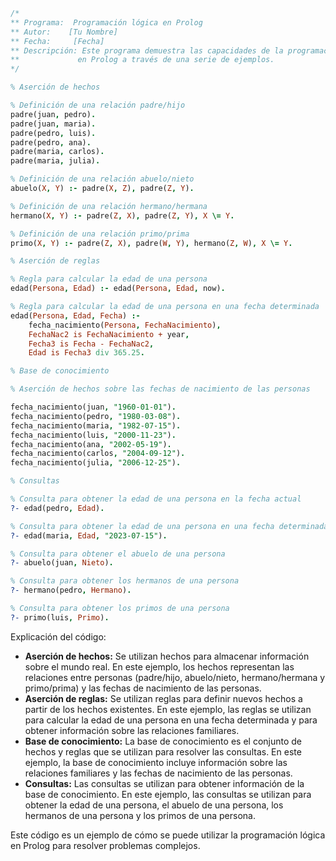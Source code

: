 ```prolog
/*
** Programa:  Programación lógica en Prolog
** Autor:    [Tu Nombre]
** Fecha:     [Fecha]
** Descripción: Este programa demuestra las capacidades de la programación lógica
**             en Prolog a través de una serie de ejemplos.
*/

% Aserción de hechos

% Definición de una relación padre/hijo
padre(juan, pedro).
padre(juan, maria).
padre(pedro, luis).
padre(pedro, ana).
padre(maria, carlos).
padre(maria, julia).

% Definición de una relación abuelo/nieto
abuelo(X, Y) :- padre(X, Z), padre(Z, Y).

% Definición de una relación hermano/hermana
hermano(X, Y) :- padre(Z, X), padre(Z, Y), X \= Y.

% Definición de una relación primo/prima
primo(X, Y) :- padre(Z, X), padre(W, Y), hermano(Z, W), X \= Y.

% Aserción de reglas

% Regla para calcular la edad de una persona
edad(Persona, Edad) :- edad(Persona, Edad, now).

% Regla para calcular la edad de una persona en una fecha determinada
edad(Persona, Edad, Fecha) :-
    fecha_nacimiento(Persona, FechaNacimiento),
    FechaNac2 is FechaNacimiento + year,
    Fecha3 is Fecha - FechaNac2,
    Edad is Fecha3 div 365.25.

% Base de conocimiento

% Aserción de hechos sobre las fechas de nacimiento de las personas

fecha_nacimiento(juan, "1960-01-01").
fecha_nacimiento(pedro, "1980-03-08").
fecha_nacimiento(maria, "1982-07-15").
fecha_nacimiento(luis, "2000-11-23").
fecha_nacimiento(ana, "2002-05-19").
fecha_nacimiento(carlos, "2004-09-12").
fecha_nacimiento(julia, "2006-12-25").

% Consultas

% Consulta para obtener la edad de una persona en la fecha actual
?- edad(pedro, Edad).

% Consulta para obtener la edad de una persona en una fecha determinada
?- edad(maria, Edad, "2023-07-15").

% Consulta para obtener el abuelo de una persona
?- abuelo(juan, Nieto).

% Consulta para obtener los hermanos de una persona
?- hermano(pedro, Hermano).

% Consulta para obtener los primos de una persona
?- primo(luis, Primo).
```

Explicación del código:

* **Aserción de hechos:** Se utilizan hechos para almacenar información sobre el mundo real. En este ejemplo, los hechos representan las relaciones entre personas (padre/hijo, abuelo/nieto, hermano/hermana y primo/prima) y las fechas de nacimiento de las personas.
* **Aserción de reglas:** Se utilizan reglas para definir nuevos hechos a partir de los hechos existentes. En este ejemplo, las reglas se utilizan para calcular la edad de una persona en una fecha determinada y para obtener información sobre las relaciones familiares.
* **Base de conocimiento:** La base de conocimiento es el conjunto de hechos y reglas que se utilizan para resolver las consultas. En este ejemplo, la base de conocimiento incluye información sobre las relaciones familiares y las fechas de nacimiento de las personas.
* **Consultas:** Las consultas se utilizan para obtener información de la base de conocimiento. En este ejemplo, las consultas se utilizan para obtener la edad de una persona, el abuelo de una persona, los hermanos de una persona y los primos de una persona.

Este código es un ejemplo de cómo se puede utilizar la programación lógica en Prolog para resolver problemas complejos.